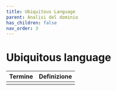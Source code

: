 ```yaml
---
title: Ubiquitous Language
parent: Analisi del dominio
has_children: false
nav_order: 3
---
```


# Ubiquitous language

| Termine | Definizione |
| --- | --- |
|     |     |